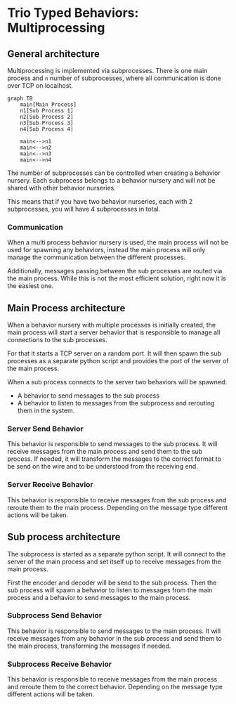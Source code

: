 # Trio Typed Behaviors: Multiprocessing

## General architecture

Multiprocessing is implemented via subprocesses. There is one main process and `n` number of subprocesses, where all communication is done over TCP on localhost.

```mermaid
graph TB
    main[Main Process]
    n1[Sub Process 1]
    n2[Sub Process 2]
    n3[Sub Process 3]
    n4[Sub Process 4]

    main<-->n1
    main<-->n2
    main<-->n3
    main<-->n4
```

The number of subprocesses can be controlled when creating a behavior nursery. Each subprocess belongs to a behavior nursery and will not be shared with other behavior nurseries.

This means that if you have two behavior nurseries, each with 2 subprocesses, you will have 4 subprocesses in total.

### Communication

When a multi process behavior nursery is used, the main process will not be used for spawning any behaviors, instead the main process will only manage the communication between the different processes.

Additionally, messages passing between the sub processes are routed via the main process. While this is not the most efficient solution, right now it is the easiest one.

## Main Process architecture

When a behavior nursery with multiple processes is initially created, the main process will start a server behavior that is responsible to manage all connections to the sub processes.

For that it starts a TCP server on a random port. 
It will then spawn the sub processes as a separate python script and provides the port of the server of the main process. 

When a sub process connects to the server two behaviors will be spawned:
- A behavior to send messages to the sub process
- A behavior to listen to messages from the subprocess and rerouting them in the system.

### Server Send Behavior

This behavior is responsible to send messages to the sub process. It will receive messages from the main process and send them to the sub process.
If needed, it will transform the messages to the correct format to be send on the wire and to be understood from the receiving end.

### Server Receive Behavior

This behavior is responsible to receive messages from the sub process and reroute them to the main process. Depending on the message type different actions will be taken.

## Sub process architecture

The subprocess is started as a separate python script. It will connect to the server of the main process and set itself up to receive messages from the main process.

First the encoder and decoder will be send to the sub process. 
Then the sub process will spawn a behavior to listen to messages from the main process and a behavior to send messages to the main process.

### Subprocess Send Behavior

This behavior is responsible to send messages to the main process. It will receive messages from any behavior in the sub process and send them to the main process, transforming the messages if needed.

### Subprocess Receive Behavior

This behavior is responsible to receive messages from the main process and reroute them to the correct behavior. Depending on the message type different actions will be taken.